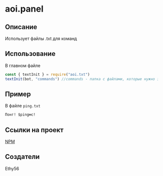 # aoi.panel

## Описание
Использует файлы .txt для команд

## Использование
В главном файле
```javascript
const { textInit } = require("aoi.txt")
textInit(bot, "commands") //commands - папка с файлами, которые нужно загружать
```
## Пример
В файле `ping.txt`
```txt
Понг! $pingмс!
```

## Ссылки на проект
[NPM](https://npmjs.org/aoi.txt)

## Создатели
Ethy56

